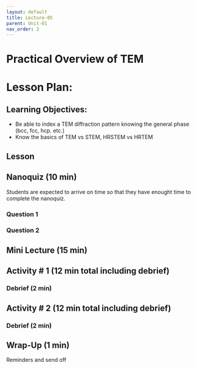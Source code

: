```yaml
---
layout: default
title: Lecture-05
parent: Unit-01
nav_order: 2
---
```


# Practical Overview of TEM


# Lesson Plan:


## Learning Objectives:
- Be able to index a TEM diffraction pattern knowing the general phase (bcc, fcc, hcp. etc.)
- Know the basics of TEM vs STEM, HRSTEM vs HRTEM
## Lesson

## Nanoquiz (10 min)
Students are expected to arrive on time so that they have enought time to complete the nanoquiz.
### Question 1

### Question 2




## Mini Lecture (15 min)

## Activity \# 1 (12 min total including debrief)


### Debrief (2 min)

## Activity \# 2 (12 min total including debrief)


### Debrief (2 min)

## Wrap-Up (1 min)
Reminders and send off

